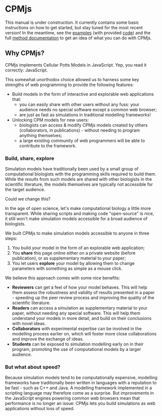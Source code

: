 # CPMjs

This manual is under construction. It currently contains some basic instructions
on how to get started, but stay tuned for the most recent version! In
the meantime, see the [examples]()
(with provided [code](https://github.com/ingewortel/cpmjs/tree/master/examples))
and the full [method documentation](https://ingewortel.github.io/cpmjs.github.io/identifiers.html)
to get an idea of what you can do with CPMjs.


## Why CPMjs?

CPMjs implements Cellular Potts Models in JavaScript. Yep, you read it correctly:
JavaScript.

This somewhat unorthodox choice allowed us to harness some key strengths of web
programming to provide the following features:

- Build models in the form of interactive and explorable web
applications that:
    - you can easily share with other users without any fuss:
your audience needs no special software except a common web browser;
    - are just as fast as simulations in traditional modelling
frameworks!
- Unlocking CPM models for new users:
    - biologists can access & modify CPMjs models created by others
(collaborators, in publications) - without needing to program
anything themselves;
    - a large existing community of web programmers will be able to contribute
to the framework.


### Build, share, explore

Simulation models have traditionally been used by a small group of computational
biologists with the programming skills required to build them. While the
*results* from such models are shared with other biologists in the scientific
literature, the models themselves are typically not accessible for the target
audience.

Could we change this?

In the age of open science, let's make computational biology a little more
transparent. While sharing scripts and making code "open-source" is nice, it
still won't make simulation models accessible for a broad audience of biologists.

We built CPMjs to make simulation models accessible to anyone in three steps:

1. You build your model in the form of an explorable web application;
2. You **share** this page online either on a private website (before
publication), or as supplementary material to your paper;
3. You let users **explore** your model by allowing them to change parameters
with something as simple as a mouse click.


We believe this approach comes with some nice benefits:
- **Reviewers** can get a feel of how your model behaves. This will help them
assess the robustness and validity of results presented in a paper - speeding up
the peer review process and improving the quality of the scientific literature.
- **Readers** can access a simulation as supplementary material to your paper,
without needing any special software. This will help them understand your
models in more detail, and build on their conclusions with novel ideas.
- **Collaborators** with experimental expertise can be involved in the modelling
process earlier on, which will foster more close collaborations and improve the
exchange of ideas.
- **Students** can be exposed to simulation modelling early on in their program,
promoting the use of computational models by a larger audience.


### But what about speed?

Because simulation models tend to be computationally expensive, modelling
frameworks have traditionally been written in languages with a reputation to
be fast - such as C++ and Java. A modelling framework implemented in a
scripting language may therefore come as a surprise. But improvements in the
JavaScript engines powering common web browsers mean that performance is no
longer an issue: CPMjs lets you build simulations as web applications without
loss of speed.




